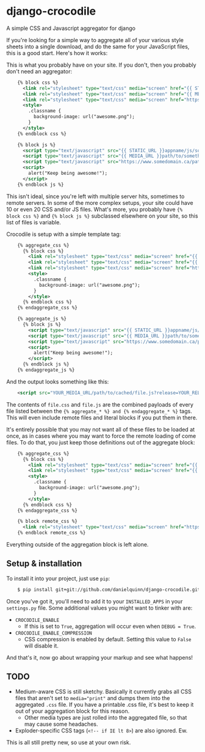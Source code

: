 django-crocodile
================

A simple CSS and Javascript aggregator for django

If you're looking for a simple way to aggregate all of your various style sheets into a single download, and do the same for your JavaScript files, this is a good start.  Here's how it works:

This is what you probably have on your site.  If you don't, then you probably don't need an aggregator:

``` xml
    {% block css %}
      <link rel="stylesheet" type="text/css" media="screen" href="{{ STATIC_URL }}appname/css/somefile.css" />
      <link rel="stylesheet" type="text/css" media="screen" href="{{ MEDIA_URL }}path/to/something/else.css" />
      <link rel="stylesheet" type="text/css" media="screen" href="https://www.somedomain.ca/path/to/remote/file.css" />
      <style>
        .classname {
          background-image: url("awesome.png");
        }
      </style>
    {% endblock css %}

    {% block js %}
      <script type="text/javascript" src="{{ STATIC_URL }}appname/js/somefile.js"></script>
      <script type="text/javascript" src="{{ MEDIA_URL }}path/to/something/else.js"></script>
      <script type="text/javascript" src="https://www.somedomain.ca/path/to/remote/file.js"></script>
      <script>
        alert("Keep being awesome!");
      </script>
    {% endblock js %}
```

This isn't ideal, since you're left with multiple server hits, sometimes to remote servers.  In some of the more complex setups, your site could have 10 or even 20 CSS and/or JS files.  What's more, you probably have `{% block css %}` and `{% block js %}` subclassed elsewhere on your site, so this list of files is variable.

Crocodile is setup with a simple template tag:

``` xml
    {% aggregate_css %}
      {% block css %}
        <link rel="stylesheet" type="text/css" media="screen" href="{{ STATIC_URL }}appname/css/somefile.css" />
        <link rel="stylesheet" type="text/css" media="screen" href="{{ MEDIA_URL }}path/to/something/else.css" />
        <link rel="stylesheet" type="text/css" media="screen" href="https://www.somedomain.ca/path/to/remote/file.css" />
        <style>
          .classname {
            background-image: url("awesome.png");
          }
        </style>
      {% endblock css %}
    {% endaggregate_css %}

    {% aggregate_js %}
      {% block js %}
        <script type="text/javascript" src="{{ STATIC_URL }}appname/js/somefile.js"></script>
        <script type="text/javascript" src="{{ MEDIA_URL }}path/to/something/else.js"></script>
        <script type="text/javascript" src="https://www.somedomain.ca/path/to/remote/file.js"></script>
        <script>
          alert("Keep being awesome!");
        </script>
      {% endblock js %}
    {% endaggregate_js %}
```

And the output looks something like this:

``` xml
    <script src="YOUR_MEDIA_URL/path/to/cached/file.js?release=YOUR_RELEASE_TAG" />
```

The contents of `file.css` and `file.js` are the combined payloads of every file listed between the `{% aggregate_* %} and {% endaggregate_* %}` tags.  This will even include remote files and literal blocks if you put them in there.

It's entirely possible that you may not want all of these files to be loaded at once, as in cases where you may want to force the remote loading of come files.  To do that, you just keep those definitions out of the aggregate block:

``` xml
    {% aggregate_css %}
      {% block css %}
        <link rel="stylesheet" type="text/css" media="screen" href="{{ STATIC_URL }}appname/css/somefile.css" />
        <link rel="stylesheet" type="text/css" media="screen" href="{{ MEDIA_URL }}path/to/something/else.css" />
        <style>
          .classname {
            background-image: url("awesome.png");
          }
        </style>
      {% endblock css %}
    {% endaggregate_css %}

    {% block remote_css %}
      <link rel="stylesheet" type="text/css" media="screen" href="https://www.somedomain.ca/path/to/remote/file.css" />
    {% endblock remote_css %}
```

Everything outside of the aggregation block is left alone.

## Setup & installation

To install it into your project, just use `pip`:

``` bash
    $ pip install git+git://github.com/danielquinn/django-crocodile.git
```

Once you've got it, you'll need to add it to your `INSTALLED_APPS` in your
`settings.py` file.  Some additional values you might want to tinker with are:

* `CROCODILE_ENABLE`
  * If this is set to `True`, aggregation will occur even when `DEBUG = True`.
* `CROCODILE_ENABLE_COMPRESSION`
  * CSS compression is enabled by default.  Setting this value to `False`
    will disable it.

And that's it, now go about wrapping your markup and see what happens!


## TODO

* Medium-aware CSS is still sketchy.  Basically it currently grabs all CSS files that aren't set to `media="print"` and dumps them into the aggregated `.css` file.  If you have a printable .css file, it's best to keep it out of your aggregation block for this reason.
  * Other media types are just rolled into the aggregated file, so that may cause some headaches.
* Exploder-specific CSS tags (`<!-- if IE lt 8>`) are also ignored.  Ew.

This is all still pretty new, so use at your own risk.

